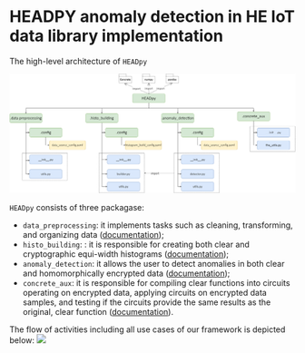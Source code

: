 # HEADPY anomaly detection in HE IoT data library implementation

The high-level architecture of ```HEADpy```

  <img src="./structure_headpy.png" width="800">

```HEADpy``` consists of three packagase:
- ```data_preprocessing```: it implements tasks such as cleaning, transforming, and organizing data ([documentation](https://github.com/dragoslazea/HEADpy/blob/master/doc/data_preprocessing_doc.md));
- ```histo_building```: : it is responsible for creating both clear and cryptographic equi-width histograms ([documentation](https://github.com/dragoslazea/HEADpy/blob/master/doc/histo_building_doc.md));
- ```anomaly_detection```: it allows the user to detect anomalies in both clear and homomorphically encrypted data ([documentation](https://github.com/dragoslazea/HEADpy/blob/main/doc/anomaly_detection_doc.md));
- ```concrete_aux```: it is responsible for compiling clear functions into circuits operating on encrypted data, applying circuits on encrypted data samples, and testing if the circuits provide the same results as the original, clear function ([documentation](https://github.com/dragoslazea/HEADpy/blob/main/doc/concrete_aux_doc.md)).

The flow of activities including all use cases of our framework is depicted below:
  <img src="./pipeline.drawio.png" width="800">